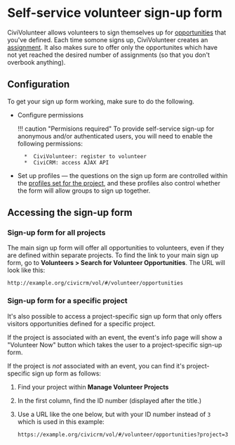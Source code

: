 # Self-service volunteer sign-up form

CiviVolunteer allows volunteers to sign themselves up for [opportunities](./opportunities.md) that you've defined. Each time somone signs up, CiviVolunteer creates an [assignment](./assignments.md). It also makes sure to offer only the opportunites which have not yet reached the desired number of assignments (so that you don't overbook anything).

## Configuration

To get your sign up form working, make sure to do the following. 

* Configure permissions

    !!! caution "Permisions required"
        To provide self-service sign-up for anonymous and/or authenticated users, you will need to enable the following permissions:

        *  CiviVolunteer: register to volunteer
        *  CiviCRM: access AJAX API

* Set up profiles &mdash; the questions on the sign up form are controlled within the [profiles set for the project](./projects.md#profiles), and these profiles also control whether the form will allow groups to sign up together.


## Accessing the sign-up form

### Sign-up form for all projects

The main sign up form will offer all opportunities to volunteers, even if they are defined within separate projects. To find the link to your main sign up form, go to **Volunteers > Search for Volunteer Opportunities**. The URL will look like this:

`http://example.org/civicrm/vol/#/volunteer/opportunities`

### Sign-up form for a specific project

It's also possible to access a project-specific sign up form that only offers visitors opportunities defined for a specific project.

If the project is associated with an event, the event's info page will show a "Volunteer Now" button which takes the user to a project-specific sign-up form.

If the project is *not* associated with an event, you can find it's project-specific sign up form as follows:

1. Find your project within **Manage Volunteer Projects**
1. In the first column, find the ID number (displayed after the title.)
1. Use a URL like the one below, but with your ID number instead of `3` which is used in this example:

    `https://example.org/civicrm/vol/#/volunteer/opportunities?project=3`
